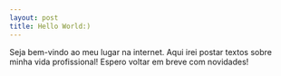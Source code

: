 ```yaml
---
layout: post
title: Hello World:)
---
```


Seja bem-vindo ao meu lugar na internet. Aqui irei postar textos sobre minha vida profissional! Espero voltar em breve com novidades!